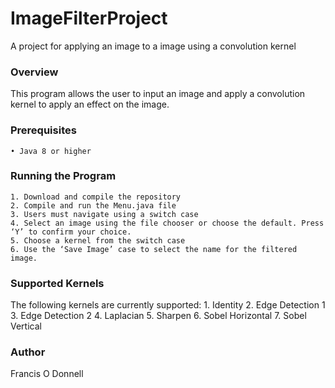 # ImageFilterProject
A project for applying an image to a image using a convolution kernel

### Overview
This program allows the user to input an image and apply a convolution kernel to apply an effect on the image.

### Prerequisites
    • Java 8 or higher

### Running the Program
    1. Download and compile the repository
    2. Compile and run the Menu.java file
    3. Users must navigate using a switch case
    4. Select an image using the file chooser or choose the default. Press ‘Y’ to confirm your choice.
    5. Choose a kernel from the switch case
    6. Use the ‘Save Image’ case to select the name for the filtered image.

### Supported Kernels
The following kernels are currently supported:
    1. Identity
    2. Edge Detection 1
    3. Edge Detection 2
    4. Laplacian
    5. Sharpen
    6. Sobel Horizontal
    7. Sobel Vertical

### Author
Francis O Donnell
